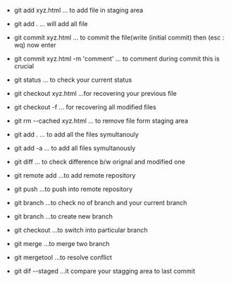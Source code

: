 

* git add  xyz.html         ... to add file in staging area
* git add .                 ... will add all file
* git commit xyz.html       ... to commit the file(write (initial commit) then (esc : wq) now enter 
* git commit xyz.html -m 'comment'   ... to comment during commit this is crucial
* git status                ... to check your current status
* git checkout xyz.html      ...for recovering your previous file
* git checkout -f            ... for recovering all modified files
* git rm --cached xyz.html   ... to remove file form staging area
* git add .                 ... to add all the files symultanouly  
* git add -a                ... to add all files symultanously
* git diff                  ... to check difference b/w orignal and modified one   

* git remote add <Repository any name> <url>    ...to add remote repository
* git push <repository name> <branch name>      ...to push into remote repository
* git branch                ...to check no of branch and your current branch
* git branch <any name>     ...to create new branch
* git checkout <branch name>  ...to switch into particular branch
* git merge <branch name>     ...to merge two branch
* git mergetool               ...to resolve conflict
* git dif --staged            ...it compare your stagging area to last commit
